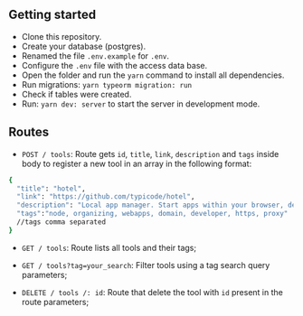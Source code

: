 ## Getting started

- Clone this repository.<br/>
- Create your database (postgres).<br/>
- Renamed the file `.env.example` for `.env`.<br/>
- Configure the `.env` file with the access data base.<br/>
- Open the folder and run the `yarn` command to install all dependencies.<br/>
- Run migrations: `yarn typeorm migration: run`<br/>
- Check if tables were created.<br/>
- Run: `yarn dev: server` to start the server in development mode.

## Routes

- `POST / tools`: Route gets `id`, `title`, `link`, `description` and `tags` inside body to register a new tool in an array in the following format:

```sh
{
  "title": "hotel",
  "link": "https://github.com/typicode/hotel",
  "description": "Local app manager. Start apps within your browser, developer tool with local .localhost domain and https out of the box.",
  "tags":"node, organizing, webapps, domain, developer, https, proxy"
  //tags comma separated
}

```

- `GET / tools`: Route lists all tools and their tags;

- `GET / tools?tag=your_search`: Filter tools using a tag search query parameters;

- `DELETE / tools /: id`: Route that delete the tool with `id` present in the route parameters;
